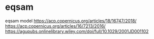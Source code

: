 # eqsam
eqsam model
https://acp.copernicus.org/articles/18/16747/2018/
https://acp.copernicus.org/articles/16/7213/2016/
https://agupubs.onlinelibrary.wiley.com/doi/full/10.1029/2001JD001102
